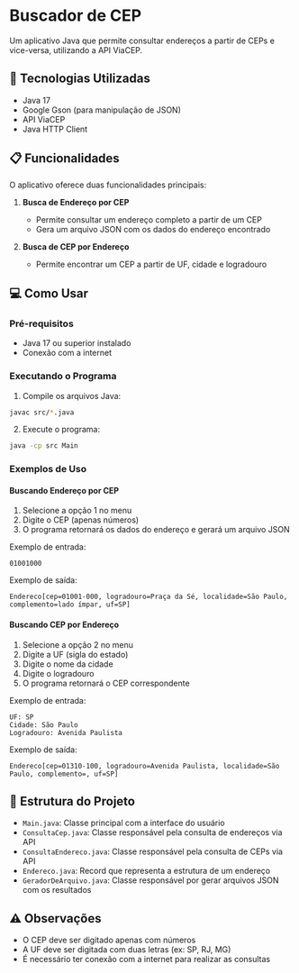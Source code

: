 # Buscador de CEP

Um aplicativo Java que permite consultar endereços a partir de CEPs e vice-versa, utilizando a API ViaCEP.

## 🚀 Tecnologias Utilizadas

- Java 17
- Google Gson (para manipulação de JSON)
- API ViaCEP
- Java HTTP Client

## 📋 Funcionalidades

O aplicativo oferece duas funcionalidades principais:

1. **Busca de Endereço por CEP**
   - Permite consultar um endereço completo a partir de um CEP
   - Gera um arquivo JSON com os dados do endereço encontrado

2. **Busca de CEP por Endereço**
   - Permite encontrar um CEP a partir de UF, cidade e logradouro

## 💻 Como Usar

### Pré-requisitos

- Java 17 ou superior instalado
- Conexão com a internet

### Executando o Programa

1. Compile os arquivos Java:
```bash
javac src/*.java
```

2. Execute o programa:
```bash
java -cp src Main
```

### Exemplos de Uso

#### Buscando Endereço por CEP

1. Selecione a opção 1 no menu
2. Digite o CEP (apenas números)
3. O programa retornará os dados do endereço e gerará um arquivo JSON

Exemplo de entrada:
```
01001000
```

Exemplo de saída:
```
Endereco[cep=01001-000, logradouro=Praça da Sé, localidade=São Paulo, complemento=lado ímpar, uf=SP]
```

#### Buscando CEP por Endereço

1. Selecione a opção 2 no menu
2. Digite a UF (sigla do estado)
3. Digite o nome da cidade
4. Digite o logradouro
5. O programa retornará o CEP correspondente

Exemplo de entrada:
```
UF: SP
Cidade: São Paulo
Logradouro: Avenida Paulista
```

Exemplo de saída:
```
Endereco[cep=01310-100, logradouro=Avenida Paulista, localidade=São Paulo, complemento=, uf=SP]
```

## 📝 Estrutura do Projeto

- `Main.java`: Classe principal com a interface do usuário
- `ConsultaCep.java`: Classe responsável pela consulta de endereços via API
- `ConsultaEndereco.java`: Classe responsável pela consulta de CEPs via API
- `Endereco.java`: Record que representa a estrutura de um endereço
- `GeradorDeArquivo.java`: Classe responsável por gerar arquivos JSON com os resultados

## ⚠️ Observações

- O CEP deve ser digitado apenas com números
- A UF deve ser digitada com duas letras (ex: SP, RJ, MG)
- É necessário ter conexão com a internet para realizar as consultas
